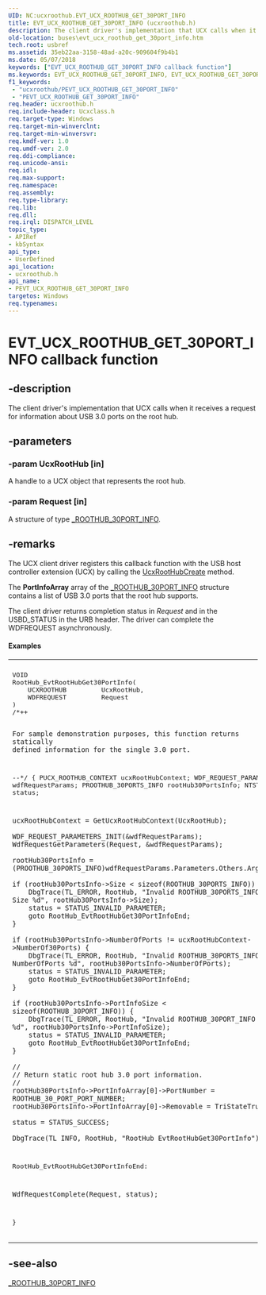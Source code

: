 ```yaml
---
UID: NC:ucxroothub.EVT_UCX_ROOTHUB_GET_30PORT_INFO
title: EVT_UCX_ROOTHUB_GET_30PORT_INFO (ucxroothub.h)
description: The client driver's implementation that UCX calls when it receives a request for information about USB 3.0 ports on the root hub.
old-location: buses\evt_ucx_roothub_get_30port_info.htm
tech.root: usbref
ms.assetid: 35eb22aa-3158-48ad-a20c-909604f9b4b1
ms.date: 05/07/2018
keywords: ["EVT_UCX_ROOTHUB_GET_30PORT_INFO callback function"]
ms.keywords: EVT_UCX_ROOTHUB_GET_30PORT_INFO, EVT_UCX_ROOTHUB_GET_30PORT_INFO callback, EvtUcxRootHubGet30PortInfo, EvtUcxRootHubGet30PortInfo callback function [Buses], PEVT_UCX_ROOTHUB_GET_30PORT_INFO, PEVT_UCX_ROOTHUB_GET_30PORT_INFO callback function pointer [Buses], buses.evt_ucx_roothub_get_30port_info, ucxroothub/EvtUcxRootHubGet30PortInfo
f1_keywords:
 - "ucxroothub/PEVT_UCX_ROOTHUB_GET_30PORT_INFO"
 - "PEVT_UCX_ROOTHUB_GET_30PORT_INFO"
req.header: ucxroothub.h
req.include-header: Ucxclass.h
req.target-type: Windows
req.target-min-winverclnt: 
req.target-min-winversvr: 
req.kmdf-ver: 1.0
req.umdf-ver: 2.0
req.ddi-compliance: 
req.unicode-ansi: 
req.idl: 
req.max-support: 
req.namespace: 
req.assembly: 
req.type-library: 
req.lib: 
req.dll: 
req.irql: DISPATCH_LEVEL
topic_type:
- APIRef
- kbSyntax
api_type:
- UserDefined
api_location:
- ucxroothub.h
api_name:
- PEVT_UCX_ROOTHUB_GET_30PORT_INFO
targetos: Windows
req.typenames: 
---
```


# EVT_UCX_ROOTHUB_GET_30PORT_INFO callback function


## -description


The client driver's implementation that UCX calls when it receives a request for information about USB  3.0 ports on the  root hub.


## -parameters




### -param UcxRootHub [in]

A handle to a UCX object that represents the root hub.


### -param Request [in]

A structure of type <a href="https://docs.microsoft.com/windows-hardware/drivers/ddi/ucxroothub/ns-ucxroothub-_roothub_30port_info">_ROOTHUB_30PORT_INFO</a>.


## -remarks



The UCX client driver registers this callback function with the USB host controller extension (UCX) by calling the <a href="https://docs.microsoft.com/previous-versions/windows/hardware/drivers/mt188048(v=vs.85)">UcxRootHubCreate</a>
 method.

 The <b>PortInfoArray</b> array of the <a href="https://docs.microsoft.com/windows-hardware/drivers/ddi/ucxroothub/ns-ucxroothub-_roothub_30port_info">_ROOTHUB_30PORT_INFO</a> structure
    contains a list of USB 3.0 ports that the root hub supports.

The client driver returns completion status in <i>Request</i> and in the USBD_STATUS
    in the URB header.  The driver can complete the WDFREQUEST asynchronously.


#### Examples

<div class="code"><span codelanguage=""><table>
<tr>
<th></th>
</tr>
<tr>
<td>
<pre>VOID
RootHub_EvtRootHubGet30PortInfo(
    UCXROOTHUB         UcxRootHub,
    WDFREQUEST         Request
)
/*++

    For sample demonstration purposes, this function returns statically
    defined information for the single 3.0 port.

--*/
{
    PUCX_ROOTHUB_CONTEXT    ucxRootHubContext;
    WDF_REQUEST_PARAMETERS  wdfRequestParams;
    PROOTHUB_30PORTS_INFO   rootHub30PortsInfo;
    NTSTATUS                status;

    ucxRootHubContext = GetUcxRootHubContext(UcxRootHub);

    WDF_REQUEST_PARAMETERS_INIT(&wdfRequestParams);
    WdfRequestGetParameters(Request, &wdfRequestParams);

    rootHub30PortsInfo = (PROOTHUB_30PORTS_INFO)wdfRequestParams.Parameters.Others.Arg1;

    if (rootHub30PortsInfo->Size < sizeof(ROOTHUB_30PORTS_INFO)) {
        DbgTrace(TL_ERROR, RootHub, "Invalid ROOTHUB_30PORTS_INFO Size %d", rootHub30PortsInfo->Size);
        status = STATUS_INVALID_PARAMETER;
        goto RootHub_EvtRootHubGet30PortInfoEnd;
    }

    if (rootHub30PortsInfo->NumberOfPorts != ucxRootHubContext->NumberOf30Ports) {
        DbgTrace(TL_ERROR, RootHub, "Invalid ROOTHUB_30PORTS_INFO NumberOfPorts %d", rootHub30PortsInfo->NumberOfPorts);
        status = STATUS_INVALID_PARAMETER;
        goto RootHub_EvtRootHubGet30PortInfoEnd;
    }

    if (rootHub30PortsInfo->PortInfoSize < sizeof(ROOTHUB_30PORT_INFO)) {
        DbgTrace(TL_ERROR, RootHub, "Invalid ROOTHUB_30PORT_INFO Size %d", rootHub30PortsInfo->PortInfoSize);
        status = STATUS_INVALID_PARAMETER;
        goto RootHub_EvtRootHubGet30PortInfoEnd;
    }

    //
    // Return static root hub 3.0 port information.
    //
    rootHub30PortsInfo->PortInfoArray[0]->PortNumber = ROOTHUB_30_PORT_PORT_NUMBER;
    rootHub30PortsInfo->PortInfoArray[0]->Removable = TriStateTrue;

    status = STATUS_SUCCESS;

    DbgTrace(TL_INFO, RootHub, "RootHub_EvtRootHubGet30PortInfo");

RootHub_EvtRootHubGet30PortInfoEnd:

    WdfRequestComplete(Request, status);
}</pre>
</td>
</tr>
</table></span></div>



## -see-also




<a href="https://docs.microsoft.com/windows-hardware/drivers/ddi/ucxroothub/ns-ucxroothub-_roothub_30port_info">_ROOTHUB_30PORT_INFO</a>
 

 

